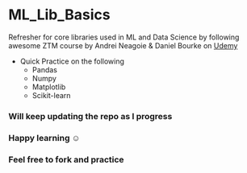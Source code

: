 # ML_Lib_Basics
Refresher for core libraries used in ML and Data Science by following awesome ZTM course by Andrei Neagoie & Daniel Bourke on [Udemy](https://www.udemy.com/course/complete-machine-learning-and-data-science-zero-to-mastery/)

* Quick Practice on the following
    * Pandas
    * Numpy
    * Matplotlib
    * Scikit-learn
    
### Will keep updating the repo as I progress
### Happy learning :relaxed: 
### Feel free to fork and practice
